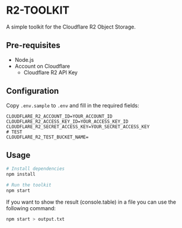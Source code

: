 # R2-TOOLKIT

A simple toolkit for the Cloudflare R2 Object Storage.

## Pre-requisites

- Node.js
- Account on Cloudflare
  - Cloudflare R2 API Key

## Configuration

Copy `.env.sample` to `.env` and fill in the required fields:

```env
CLOUDFLARE_R2_ACCOUNT_ID=YOUR_ACCOUNT_ID
CLOUDFLARE_R2_ACCESS_KEY_ID=YOUR_ACCESS_KEY_ID
CLOUDFLARE_R2_SECRET_ACCESS_KEY=YOUR_SECRET_ACCESS_KEY
# TEST
CLOUDFLARE_R2_TEST_BUCKET_NAME=
```

## Usage

```bash
# Install dependencies
npm install

# Run the toolkit
npm start
```

If you want to show the result (console.table) in a file you can use the following command:

```bash
npm start > output.txt
```
